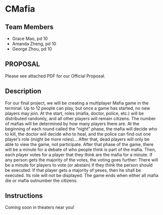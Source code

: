 # CMafia
## Team Members
* Grace Mao, pd 10
* Amanda Zheng, pd 10
* George Zhou, pd 10

## PROPOSAL
Please see attached PDF for our Official Proposal.

## Description
For our final project, we will be creating a multiplayer Mafia game in the terminal. Up to 12 people can play, but once a game has started, no new players may join. At the start, roles (mafia, doctor, police, etc.) will be distributed randomly, and all other players will remain citizens. The number of mafias will be determined by how many players there are. At the beginning of each round called the “night” phase, the mafia will decide who to kill, the doctor will decide who to heal, and the police can find out one player’s role (might be more roles)... After that, dead players will only be able to view the game, not participate. After that phase of the game, there will be a minute for a debate of who people think is part of the mafia. Then, each player votes for a player that they think are the mafia for a minute. If any person gets the majority of the votes, the voting goes further: There will be a minute for players to vote (or abstain) if they think the person should be executed. If that player gets a majority of yeses, then he shall be executed. Its role will not be displayed. The game ends when either all mafia die or mafia outnumber the citizens.

## Instructions
Coming soon in theaters near you!
